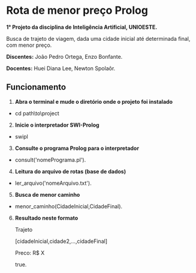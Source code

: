 # Rota de menor preço Prolog
**1° Projeto da disciplina de Inteligência Artificial, UNIOESTE.**

Busca de trajeto de viagem, dada uma cidade inicial até determinada final, com menor preço.

**Discentes:** João Pedro Ortega, Enzo Bonfante.

**Docentes:** Huei Diana Lee, Newton Spolaôr.

## Funcionamento
1. **Abra o terminal e mude o diretório onde o projeto foi instalado**
- cd path\to\project

2. **Inicie o interpretador SWI-Prolog**
- swipl

3. **Consulte o programa Prolog para o interpretador**
- consult('nomePrograma.pl').

4. **Leitura do arquivo de rotas (base de dados)**
- ler_arquivo('nomeArquivo.txt').

5. **Busca de menor caminho**
- menor_caminho(CidadeInicial,CidadeFinal).

6. **Resultado neste formato**
    
    Trajeto

    [cidadeInicial,cidade2,...,cidadeFinal]

    Preco: R$ X

    true.